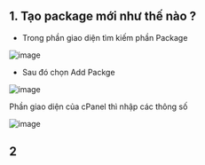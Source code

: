 ## 1. Tạo package mới như thế nào ?
- Trong phần giao diện tìm kiếm phần Package

![image](https://user-images.githubusercontent.com/105496635/188769035-c826ba47-06c0-4aa6-b0c7-c0dfbbe36dbe.png)

- Sau đó chọn Add Packge

![image](https://user-images.githubusercontent.com/105496635/188769150-41dc725c-bf99-419d-a93d-16c7d086ee05.png)

Phần giao diện của cPanel thì nhập các thông số

![image](https://user-images.githubusercontent.com/105496635/188769627-91f82d30-b09d-4237-912d-d09ddd4cc27d.png)

## 2




